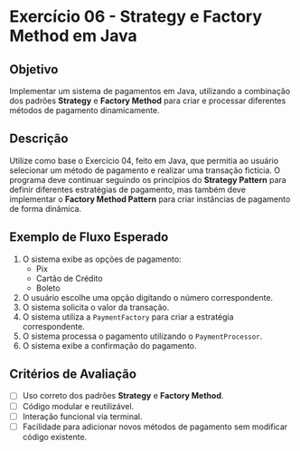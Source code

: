 # Exercício 06 - Strategy e Factory Method em Java

## Objetivo

Implementar um sistema de pagamentos em Java, utilizando a combinação dos padrões **Strategy** e **Factory Method** para criar e processar diferentes métodos de pagamento dinamicamente.

## Descrição

Utilize como base o Exercício 04, feito em Java, que permitia ao usuário selecionar um método de pagamento e realizar uma transação fictícia. O programa deve continuar seguindo os princípios do **Strategy Pattern** para definir diferentes estratégias de pagamento, mas também deve implementar o **Factory Method Pattern** para criar instâncias de pagamento de forma dinâmica.

## Exemplo de Fluxo Esperado

1. O sistema exibe as opções de pagamento:
   - Pix
   - Cartão de Crédito
   - Boleto
2. O usuário escolhe uma opção digitando o número correspondente.
3. O sistema solicita o valor da transação.
4. O sistema utiliza a `PaymentFactory` para criar a estratégia correspondente.
5. O sistema processa o pagamento utilizando o `PaymentProcessor`.
6. O sistema exibe a confirmação do pagamento.

## Critérios de Avaliação

- [ ] Uso correto dos padrões **Strategy** e **Factory Method**.
- [ ] Código modular e reutilizável.
- [ ] Interação funcional via terminal.
- [ ] Facilidade para adicionar novos métodos de pagamento sem modificar código existente.
